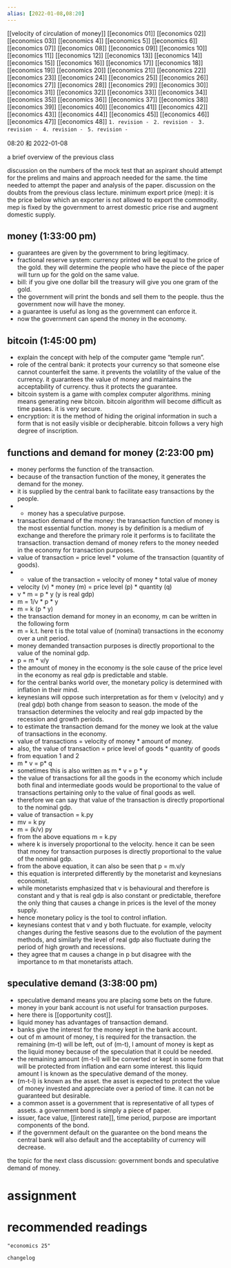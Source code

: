 ```yaml
---
alias: [2022-01-08,08:20]
---
```

[[velocity of circulation of money]]
[[economics 01]] [[economics 02]] [[economics 03]] [[economics 4]] [[economics 5]] [[economics 6]] [[economics 07]] [[economics 08]] [[economics 09]] [[economics 10]]
[[economics 11]] [[economics 12]] [[economics 13]] [[economics 14]] [[economics 15]] [[economics 16]] [[economics 17]] [[economics 18]] [[economics 19]] [[economics 20]]
[[economics 21]] [[economics 22]] [[economics 23]] [[economics 24]] [[economics 25]] [[economics 26]] [[economics 27]] [[economics 28]] [[economics 29]] [[economics 30]]
[[economics 31]] [[economics 32]] [[economics 33]] [[economics 34]] [[economics 35]] [[economics 36]] [[economics 37]] [[economics 38]] [[economics 39]] [[economics 40]]
[[economics 41]] [[economics 42]] [[economics 43]] [[economics 44]] [[economics 45]] [[economics 46]] [[economics 47]] [[economics 48]]
`1. revision - ` 
`2. revision - `
`3. revision - `
`4. revision - `
`5. revision - `
		
08:20 和 2022-01-08

a brief overview of the previous class

discussion on the numbers of the mock test that an aspirant should attempt for the prelims and mains and approach needed for the same. 
the time needed to attempt the paper and analysis of the paper.
discussion on the doubts from the previous class lecture.
minimum export price (mep): it is the price below which an exporter is not allowed to export the commodity. mep is fixed by the government to arrest domestic price rise and augment domestic supply.

## money (1:33:00 pm)
- guarantees are given by the government to bring legitimacy.
- fractional reserve system: currency printed will be equal to the price of the gold. they will determine the people who have the piece of the paper will turn up for the gold on the same value.
- bill: if you give one dollar bill the treasury will give you one gram of the gold.
- the government will print the bonds and sell them to the people. thus the government now will have the money.
- a guarantee is useful as long as the government can enforce it.
- now the government can spend the money in the economy.

## bitcoin (1:45:00 pm)
- explain the concept with help of the computer game “temple run”.
- role of the central bank: it protects your currency so that someone else cannot counterfeit the same. it prevents the volatility of the value of the currency. it guarantees the value of money and maintains the acceptability of currency. thus it protects the guarantee.
- bitcoin system is a game with complex computer algorithms.
mining means generating new bitcoin. bitcoin algorithm will become difficult as time passes.
it is very secure.
- encryption: it is the method of hiding the original information in such a form that is not easily visible or decipherable.
bitcoin follows a very high degree of inscription.

## functions and demand for money (2:23:00 pm)
- money performs the function of the transaction.
- because of the transaction function of the money, it generates the demand for the money.
- it is supplied by the central bank to facilitate easy transactions by the people.
- - money has a speculative purpose.
- transaction demand of the money: the transaction function of money is the most essential function. money is by definition is a medium of exchange and therefore the primary role it performs is to facilitate the transaction. transaction demand of money refers to the money needed in the economy for transaction purposes.
- value of transaction = price level * volume of the transaction (quantity of goods).
- - value of the transaction = velocity of money * total value of money
- velocity (v) * money (m) = price level (p) * quantity (q)
- v * m = p * y (y is real gdp)
- m = 1/v * p * y
- m = k (p * y)
- the transaction demand for money in an economy, m can be written in the following form
- m = k.t. here t is the total value of (nominal) transactions in the economy over a unit period.
- money demanded transaction purposes is directly proportional to the value of the nominal gdp.
- p = m * v/y
- the amount of money in the economy is the sole cause of the price level in the economy as real gdp is predictable and stable.
- for the central banks world over, the monetary policy is determined with inflation in their mind.
- keynesians will oppose such interpretation as for them v (velocity) and y (real gdp) both change from season to season. the mode of the transaction determines the velocity and real gdp impacted by the recession and growth periods.
- to estimate the transaction demand for the money we look at the value of transactions in the economy.
- value of transactions = velocity of money * amount of money.
- also, the value of transaction = price level of goods * quantity of goods
- from equation 1 and 2
- m * v = p* q
- sometimes this is also written as m * v = p * y
- the value of transactions for all the goods in the economy which include both final and intermediate goods would be proportional to the value of transactions pertaining only to the value of final goods as well.
- therefore we can say that value of the transaction is directly proportional to the nominal gdp.
- value of transaction = k.py
- mv = k py
- m = (k/v) py
- from the above equations m = k.py
- where k is inversely proportional to the velocity. hence it can be seen that money for transaction purposes is directly proportional to the value of the nominal gdp.
- from the above equation, it can also be seen that p = m.v/y
- this equation is interpreted differently by the monetarist and keynesians economist.
- while monetarists emphasized that v is behavioural and therefore is constant and y that is real gdp is also constant or predictable, therefore the only thing that causes a change in prices is the level of the money supply.
- hence monetary policy is the tool to control inflation.
- keynesians contest that v and y both fluctuate. for example, velocity changes during the festive seasons due to the evolution of the payment methods, and similarly the level of real gdp also fluctuate during the period of high growth and recessions.
- they agree that m causes a change in p but disagree with the importance to m that monetarists attach.

## speculative demand (3:38:00 pm)
- speculative demand means you are placing some bets on the future.
- money in your bank account is not useful for transaction purposes.
- here there is [[opportunity cost]].
- liquid money has advantages of transaction demand.
- banks give the interest for the money kept in the bank account.
- out of m amount of money, t is required for the transaction. the remaining (m-t) will be left, out of (m-t), l amount of money is kept as the liquid money because of the speculation that it could be needed.
- the remaining amount (m-t-l) will be converted or kept in some form that will be protected from inflation and earn some interest. this liquid amount l is known as the speculative demand of the money.
- (m-t-l) is known as the asset. the asset is expected to protect the value of money invested and appreciate over a period of time. it can not be guaranteed but desirable.
- a common asset is a government that is representative of all types of assets. a government bond is simply a piece of paper.
- issuer, face value, [[interest rate]], time period, purpose are important components of the bond.
- if the government default on the guarantee on the bond means the central bank will also default and the acceptability of currency will decrease.

the topic for the next class discussion: government bonds and speculative demand of money. 

# assignment

# recommended readings
```query
"economics 25"
```

```plain
changelog

```